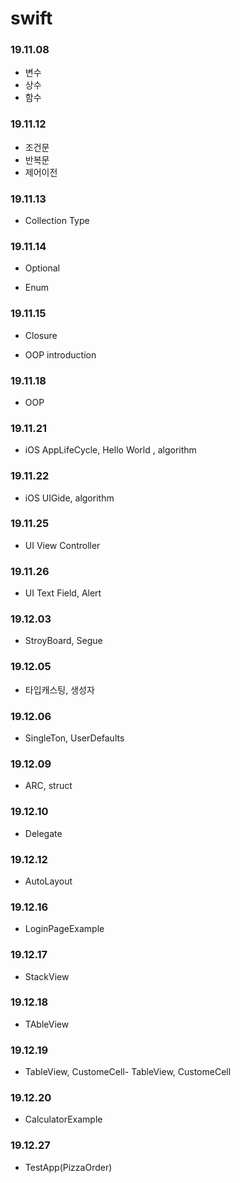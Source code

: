 # swift

### 19.11.08

- 변수
- 상수 
- 함수


### 19.11.12

- 조건문
- 반복문
- 제어이전

### 19.11.13

- Collection Type


### 19.11.14

- Optional

- Enum

### 19.11.15

- Closure

- OOP introduction 

### 19.11.18

- OOP

### 19.11.21

- iOS AppLifeCycle, Hello World , algorithm

### 19.11.22

- iOS UIGide, algorithm 

### 19.11.25

- UI View Controller

### 19.11.26

- UI Text Field, Alert

### 19.12.03

- StroyBoard, Segue

### 19.12.05

- 타입캐스팅, 생성자

### 19.12.06

- SingleTon, UserDefaults

### 19.12.09

- ARC, struct

### 19.12.10

- Delegate

### 19.12.12

- AutoLayout

### 19.12.16

- LoginPageExample

### 19.12.17

- StackView

### 19.12.18

- TAbleView

### 19.12.19

- TableView, CustomeCell- TableView, CustomeCell

### 19.12.20

- CalculatorExample

### 19.12.27

- TestApp(PizzaOrder)
